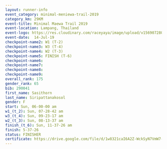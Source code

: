 ```yaml
---
layout: runner-info 
event_category: minimal-meniewa-trail-2019 
category_km: 29KM 
event-title: Minimal Maewa Trail 2019 
event-location: Lampang, Thailand 
event-logo: https://res.cloudinary.com/raceyaya/image/upload/v1569072805/logo/minimal-trail_ktnvsp.jpg 
event-date:  14-Jul-19 
checkpoint-name2: W1 (T-2) 
checkpoint-name3: W3 (T-4) 
checkpoint-name4: W2 (T-3) 
checkpoint-name5: FINISH (T-6) 
checkpoint-name6: 
checkpoint-name7: 
checkpoint-name8: 
checkpoint-name9: 
overall_rank: 175
gender_rank: 65
bib: 290041
first_name: Sasithorn
last_name: Siripattanakosol
gender: F
start: Sun, 06-00-00 am
w1_(t_2): Sun, 07-28-42 am
w3_(t_4): Sun, 09-23-17 am
w2_(t_3): Sun, 08-13-37 am
finish_(t_6): Sun, 11-37-26 am
finish: 5-37-26
status: FINISHER
certificate: https://drive.google.com/file/d/1w8321caI6A2Z-WckSyN7VmW7-FWBXUAh/view?usp=sharing
---
```

